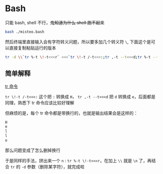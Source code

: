 # Bash

只能 bash, shell 不行，~~鬼知道为什么 shell 跑不起来~~  

```bash
bash ./misteo.bash
```

然后终端里直接输入会有字符转义问题，所以要多加几个转义符 `\`, 下面这个是可以直接复制粘贴运行的版本

```bash
tr -d \\`tr %-t \!-t<<<r` <<<`tr \!-t /-t<<<:;tr ,-t --t<<<d;tr %-t --t<<<d;tr %-t --t<<<d;tr /-t ,-t<<<r;`", "`tr /-t +-t<<<[;tr /-t ,-t<<<r;`"r"`tr %-t --t<<<d`"d\!"
```

## 简单解释

[tr 命令](https://www.runoob.com/linux/linux-comm-tr.html)

`tr \!-t /-t<<<:` 这个把 `:` 转换成 `H`， `tr ,-t --t<<<d` 把 `d` 转换成 `e`，后面都是同理，熟悉下 tr 命令应该比较好理解  

但麻烦的是，每个 tr 命令都是带换行的，也就是输出结果会是这样的：

```txt
H
e
l
l
o
```

那么问题变成了怎么删掉换行  

于是同样的手法，拼出来一个 `n` : `tr %-t \!-t<<<r`，在加上 `\\` 就是 `\n` 了，再结合 `tr` 的 `-d` 参数（删除某字符），就完成啦
